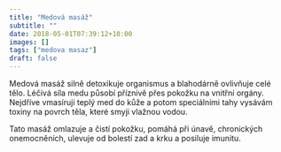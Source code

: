 ```yaml
---
title: "Medová masáž"
subtitle: ""
date: 2018-05-01T07:39:12+10:00
images: []
tags: ["medova masaz"]
draft: false
---
```

Medová masáž silně detoxikuje organismus a blahodárně ovlivňuje celé tělo.  Léčivá síla medu působí příznivě přes pokožku na vnitřní orgány. Nejdříve vmasíruji teplý med do kůže a potom speciálními tahy vysávám toxiny na povrch těla, které smyji vlažnou vodou.

Tato masáž omlazuje a čistí pokožku, pomáhá při únavě, chronických onemocněních, ulevuje od bolestí zad a krku a posiluje imunitu.
